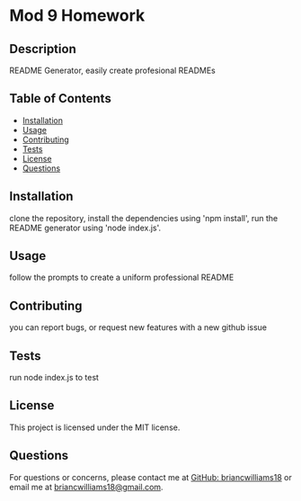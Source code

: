 # Mod 9 Homework

## Description
README Generator, easily create profesional READMEs

## Table of Contents
- [Installation](#installation)
- [Usage](#usage)
- [Contributing](#contributing)
- [Tests](#tests)
- [License](#license)
- [Questions](#questions)

## Installation
clone the repository, install the dependencies using 'npm install', run the README generator using 'node index.js'.

## Usage
follow the prompts to create a uniform professional README

## Contributing
you can report bugs, or request new features with a new github issue

## Tests
run node index.js to test

## License
This project is licensed under the MIT license.

## Questions
For questions or concerns, please contact me at [GitHub: briancwilliams18](https://github.com/briancwilliams18) or email me at briancwilliams18@gmail.com.
